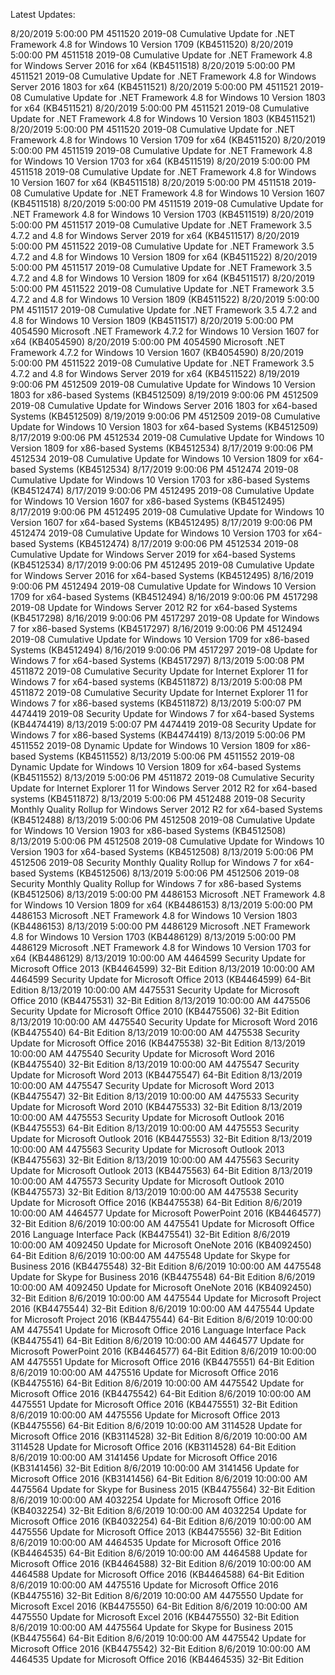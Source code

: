 Latest Updates:

8/20/2019 5:00:00 PM  4511520  2019-08 Cumulative Update for .NET Framework 4.8 for Windows 10 Version 1709 (KB4511520)
8/20/2019 5:00:00 PM  4511518  2019-08 Cumulative Update for .NET Framework 4.8 for Windows Server 2016 for x64 (KB4511518)
8/20/2019 5:00:00 PM  4511521  2019-08 Cumulative Update for .NET Framework 4.8 for Windows Server 2016 1803 for x64 (KB4511521)
8/20/2019 5:00:00 PM  4511521  2019-08 Cumulative Update for .NET Framework 4.8 for Windows 10 Version 1803 for x64 (KB4511521)
8/20/2019 5:00:00 PM  4511521  2019-08 Cumulative Update for .NET Framework 4.8 for Windows 10 Version 1803 (KB4511521)
8/20/2019 5:00:00 PM  4511520  2019-08 Cumulative Update for .NET Framework 4.8 for Windows 10 Version 1709 for x64 (KB4511520)
8/20/2019 5:00:00 PM  4511519  2019-08 Cumulative Update for .NET Framework 4.8 for Windows 10 Version 1703 for x64 (KB4511519)
8/20/2019 5:00:00 PM  4511518  2019-08 Cumulative Update for .NET Framework 4.8 for Windows 10 Version 1607 for x64 (KB4511518)
8/20/2019 5:00:00 PM  4511518  2019-08 Cumulative Update for .NET Framework 4.8 for Windows 10 Version 1607 (KB4511518)
8/20/2019 5:00:00 PM  4511519  2019-08 Cumulative Update for .NET Framework 4.8 for Windows 10 Version 1703 (KB4511519)
8/20/2019 5:00:00 PM  4511517  2019-08 Cumulative Update for .NET Framework 3.5 4.7.2 and 4.8 for Windows Server 2019 for x64 (KB4511517)
8/20/2019 5:00:00 PM  4511522  2019-08 Cumulative Update for .NET Framework 3.5 4.7.2 and 4.8 for Windows 10 Version 1809 for x64 (KB4511522)
8/20/2019 5:00:00 PM  4511517  2019-08 Cumulative Update for .NET Framework 3.5 4.7.2 and 4.8 for Windows 10 Version 1809 for x64 (KB4511517)
8/20/2019 5:00:00 PM  4511522  2019-08 Cumulative Update for .NET Framework 3.5 4.7.2 and 4.8 for Windows 10 Version 1809 (KB4511522)
8/20/2019 5:00:00 PM  4511517  2019-08 Cumulative Update for .NET Framework 3.5 4.7.2 and 4.8 for Windows 10 Version 1809 (KB4511517)
8/20/2019 5:00:00 PM  4054590  Microsoft .NET Framework 4.7.2 for Windows 10 Version 1607 for x64 (KB4054590)
8/20/2019 5:00:00 PM  4054590  Microsoft .NET Framework 4.7.2 for Windows 10 Version 1607 (KB4054590)
8/20/2019 5:00:00 PM  4511522  2019-08 Cumulative Update for .NET Framework 3.5 4.7.2 and 4.8 for Windows Server 2019 for x64 (KB4511522)
8/19/2019 9:00:06 PM  4512509  2019-08 Cumulative Update for Windows 10 Version 1803 for x86-based Systems (KB4512509)
8/19/2019 9:00:06 PM  4512509  2019-08 Cumulative Update for Windows Server 2016 1803 for x64-based Systems (KB4512509)
8/19/2019 9:00:06 PM  4512509  2019-08 Cumulative Update for Windows 10 Version 1803 for x64-based Systems (KB4512509)
8/17/2019 9:00:06 PM  4512534  2019-08 Cumulative Update for Windows 10 Version 1809 for x86-based Systems (KB4512534)
8/17/2019 9:00:06 PM  4512534  2019-08 Cumulative Update for Windows 10 Version 1809 for x64-based Systems (KB4512534)
8/17/2019 9:00:06 PM  4512474  2019-08 Cumulative Update for Windows 10 Version 1703 for x86-based Systems (KB4512474)
8/17/2019 9:00:06 PM  4512495  2019-08 Cumulative Update for Windows 10 Version 1607 for x86-based Systems (KB4512495)
8/17/2019 9:00:06 PM  4512495  2019-08 Cumulative Update for Windows 10 Version 1607 for x64-based Systems (KB4512495)
8/17/2019 9:00:06 PM  4512474  2019-08 Cumulative Update for Windows 10 Version 1703 for x64-based Systems (KB4512474)
8/17/2019 9:00:06 PM  4512534  2019-08 Cumulative Update for Windows Server 2019 for x64-based Systems (KB4512534)
8/17/2019 9:00:06 PM  4512495  2019-08 Cumulative Update for Windows Server 2016 for x64-based Systems (KB4512495)
8/16/2019 9:00:06 PM  4512494  2019-08 Cumulative Update for Windows 10 Version 1709 for x64-based Systems (KB4512494)
8/16/2019 9:00:06 PM  4517298  2019-08 Update for Windows Server 2012 R2 for x64-based Systems (KB4517298)
8/16/2019 9:00:06 PM  4517297  2019-08 Update for Windows 7 for x86-based Systems (KB4517297)
8/16/2019 9:00:06 PM  4512494  2019-08 Cumulative Update for Windows 10 Version 1709 for x86-based Systems (KB4512494)
8/16/2019 9:00:06 PM  4517297  2019-08 Update for Windows 7 for x64-based Systems (KB4517297)
8/13/2019 5:00:08 PM  4511872  2019-08 Cumulative Security Update for Internet Explorer 11 for Windows 7 for x64-based systems (KB4511872)
8/13/2019 5:00:08 PM  4511872  2019-08 Cumulative Security Update for Internet Explorer 11 for Windows 7 for x86-based systems (KB4511872)
8/13/2019 5:00:07 PM  4474419  2019-08 Security Update for Windows 7 for x64-based Systems (KB4474419)
8/13/2019 5:00:07 PM  4474419  2019-08 Security Update for Windows 7 for x86-based Systems (KB4474419)
8/13/2019 5:00:06 PM  4511552  2019-08 Dynamic Update for Windows 10 Version 1809 for x86-based Systems (KB4511552)
8/13/2019 5:00:06 PM  4511552  2019-08 Dynamic Update for Windows 10 Version 1809 for x64-based Systems (KB4511552)
8/13/2019 5:00:06 PM  4511872  2019-08 Cumulative Security Update for Internet Explorer 11 for Windows Server 2012 R2 for x64-based systems (KB4511872)
8/13/2019 5:00:06 PM  4512488  2019-08 Security Monthly Quality Rollup for Windows Server 2012 R2 for x64-based Systems (KB4512488)
8/13/2019 5:00:06 PM  4512508  2019-08 Cumulative Update for Windows 10 Version 1903 for x86-based Systems (KB4512508)
8/13/2019 5:00:06 PM  4512508  2019-08 Cumulative Update for Windows 10 Version 1903 for x64-based Systems (KB4512508)
8/13/2019 5:00:06 PM  4512506  2019-08 Security Monthly Quality Rollup for Windows 7 for x64-based Systems (KB4512506)
8/13/2019 5:00:06 PM  4512506  2019-08 Security Monthly Quality Rollup for Windows 7 for x86-based Systems (KB4512506)
8/13/2019 5:00:00 PM  4486153  Microsoft .NET Framework 4.8 for Windows 10 Version 1809 for x64 (KB4486153)
8/13/2019 5:00:00 PM  4486153  Microsoft .NET Framework 4.8 for Windows 10 Version 1803 (KB4486153)
8/13/2019 5:00:00 PM  4486129  Microsoft .NET Framework 4.8 for Windows 10 Version 1703 (KB4486129)
8/13/2019 5:00:00 PM  4486129  Microsoft .NET Framework 4.8 for Windows 10 Version 1703 for x64 (KB4486129)
8/13/2019 10:00:00 AM 4464599  Security Update for Microsoft Office 2013 (KB4464599) 32-Bit Edition
8/13/2019 10:00:00 AM 4464599  Security Update for Microsoft Office 2013 (KB4464599) 64-Bit Edition
8/13/2019 10:00:00 AM 4475531  Security Update for Microsoft Office 2010 (KB4475531) 32-Bit Edition
8/13/2019 10:00:00 AM 4475506  Security Update for Microsoft Office 2010 (KB4475506) 32-Bit Edition
8/13/2019 10:00:00 AM 4475540  Security Update for Microsoft Word 2016 (KB4475540) 64-Bit Edition
8/13/2019 10:00:00 AM 4475538  Security Update for Microsoft Office 2016 (KB4475538) 32-Bit Edition
8/13/2019 10:00:00 AM 4475540  Security Update for Microsoft Word 2016 (KB4475540) 32-Bit Edition
8/13/2019 10:00:00 AM 4475547  Security Update for Microsoft Word 2013 (KB4475547) 64-Bit Edition
8/13/2019 10:00:00 AM 4475547  Security Update for Microsoft Word 2013 (KB4475547) 32-Bit Edition
8/13/2019 10:00:00 AM 4475533  Security Update for Microsoft Word 2010 (KB4475533) 32-Bit Edition
8/13/2019 10:00:00 AM 4475553  Security Update for Microsoft Outlook 2016 (KB4475553) 64-Bit Edition
8/13/2019 10:00:00 AM 4475553  Security Update for Microsoft Outlook 2016 (KB4475553) 32-Bit Edition
8/13/2019 10:00:00 AM 4475563  Security Update for Microsoft Outlook 2013 (KB4475563) 32-Bit Edition
8/13/2019 10:00:00 AM 4475563  Security Update for Microsoft Outlook 2013 (KB4475563) 64-Bit Edition
8/13/2019 10:00:00 AM 4475573  Security Update for Microsoft Outlook 2010 (KB4475573) 32-Bit Edition
8/13/2019 10:00:00 AM 4475538  Security Update for Microsoft Office 2016 (KB4475538) 64-Bit Edition
8/6/2019 10:00:00 AM  4464577  Update for Microsoft PowerPoint 2016 (KB4464577) 32-Bit Edition
8/6/2019 10:00:00 AM  4475541  Update for Microsoft Office 2016 Language Interface Pack (KB4475541) 32-Bit Edition
8/6/2019 10:00:00 AM  4092450  Update for Microsoft OneNote 2016 (KB4092450) 64-Bit Edition
8/6/2019 10:00:00 AM  4475548  Update for Skype for Business 2016 (KB4475548) 32-Bit Edition
8/6/2019 10:00:00 AM  4475548  Update for Skype for Business 2016 (KB4475548) 64-Bit Edition
8/6/2019 10:00:00 AM  4092450  Update for Microsoft OneNote 2016 (KB4092450) 32-Bit Edition
8/6/2019 10:00:00 AM  4475544  Update for Microsoft Project 2016 (KB4475544) 32-Bit Edition
8/6/2019 10:00:00 AM  4475544  Update for Microsoft Project 2016 (KB4475544) 64-Bit Edition
8/6/2019 10:00:00 AM  4475541  Update for Microsoft Office 2016 Language Interface Pack (KB4475541) 64-Bit Edition
8/6/2019 10:00:00 AM  4464577  Update for Microsoft PowerPoint 2016 (KB4464577) 64-Bit Edition
8/6/2019 10:00:00 AM  4475551  Update for Microsoft Office 2016 (KB4475551) 64-Bit Edition
8/6/2019 10:00:00 AM  4475516  Update for Microsoft Office 2016 (KB4475516) 64-Bit Edition
8/6/2019 10:00:00 AM  4475542  Update for Microsoft Office 2016 (KB4475542) 64-Bit Edition
8/6/2019 10:00:00 AM  4475551  Update for Microsoft Office 2016 (KB4475551) 32-Bit Edition
8/6/2019 10:00:00 AM  4475556  Update for Microsoft Office 2013 (KB4475556) 64-Bit Edition
8/6/2019 10:00:00 AM  3114528  Update for Microsoft Office 2016 (KB3114528) 32-Bit Edition
8/6/2019 10:00:00 AM  3114528  Update for Microsoft Office 2016 (KB3114528) 64-Bit Edition
8/6/2019 10:00:00 AM  3141456  Update for Microsoft Office 2016 (KB3141456) 32-Bit Edition
8/6/2019 10:00:00 AM  3141456  Update for Microsoft Office 2016 (KB3141456) 64-Bit Edition
8/6/2019 10:00:00 AM  4475564  Update for Skype for Business 2015 (KB4475564) 32-Bit Edition
8/6/2019 10:00:00 AM  4032254  Update for Microsoft Office 2016 (KB4032254) 32-Bit Edition
8/6/2019 10:00:00 AM  4032254  Update for Microsoft Office 2016 (KB4032254) 64-Bit Edition
8/6/2019 10:00:00 AM  4475556  Update for Microsoft Office 2013 (KB4475556) 32-Bit Edition
8/6/2019 10:00:00 AM  4464535  Update for Microsoft Office 2016 (KB4464535) 64-Bit Edition
8/6/2019 10:00:00 AM  4464588  Update for Microsoft Office 2016 (KB4464588) 32-Bit Edition
8/6/2019 10:00:00 AM  4464588  Update for Microsoft Office 2016 (KB4464588) 64-Bit Edition
8/6/2019 10:00:00 AM  4475516  Update for Microsoft Office 2016 (KB4475516) 32-Bit Edition
8/6/2019 10:00:00 AM  4475550  Update for Microsoft Excel 2016 (KB4475550) 64-Bit Edition
8/6/2019 10:00:00 AM  4475550  Update for Microsoft Excel 2016 (KB4475550) 32-Bit Edition
8/6/2019 10:00:00 AM  4475564  Update for Skype for Business 2015 (KB4475564) 64-Bit Edition
8/6/2019 10:00:00 AM  4475542  Update for Microsoft Office 2016 (KB4475542) 32-Bit Edition
8/6/2019 10:00:00 AM  4464535  Update for Microsoft Office 2016 (KB4464535) 32-Bit Edition